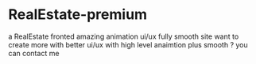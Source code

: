 # RealEstate-premium
a RealEstate fronted amazing animation ui/ux fully smooth site want to create more with better ui/ux with high level anaimtion plus smooth ? you can contact me 
